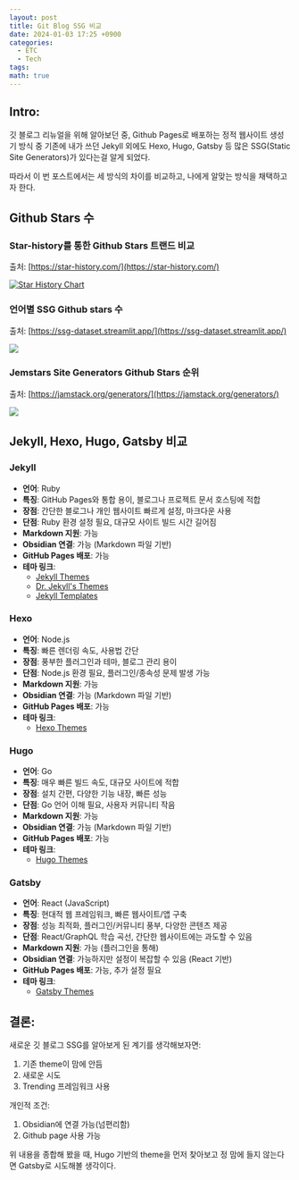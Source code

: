 ```yaml
---
layout: post
title: Git Blog SSG 비교
date: 2024-01-03 17:25 +0900
categories:
  - ETC
  - Tech
tags: 
math: true
---
```


## Intro: 
깃 블로그 리뉴얼을 위해 알아보던 중, Github Pages로 배포하는 정적 웹사이트 생성기 방식 중 기존에 내가 쓰던 Jekyll 외에도 Hexo, Hugo, Gatsby 등 많은 SSG(Static Site Generators)가 있다는걸 알게 되었다. 

따라서 이 번 포스트에서는 세 방식의 차이를 비교하고, 나에게 알맞는 방식을 채택하고자 한다.


## Github Stars 수

### Star-history를 통한 Github Stars 트랜드 비교

출처: [https://star-history.com/](https://star-history.com/)

<a href="https://star-history.com/#gatsbyjs/gatsby&gohugoio/hugo&hexojs/hexo&jekyll/&Date">
  <picture>
    <source media="(prefers-color-scheme: dark)" srcset="https://api.star-history.com/svg?repos=gatsbyjs/gatsby,gohugoio/hugo,hexojs/hexo,jekyll/&type=Date&theme=dark" />
    <source media="(prefers-color-scheme: light)" srcset="https://api.star-history.com/svg?repos=gatsbyjs/gatsby,gohugoio/hugo,hexojs/hexo,jekyll/&type=Date" />
    <img alt="Star History Chart" src="https://api.star-history.com/svg?repos=gatsbyjs/gatsby,gohugoio/hugo,hexojs/hexo,jekyll/&type=Date" />
  </picture>
</a>


### 언어별 SSG Github stars 수

출처: [https://ssg-dataset.streamlit.app/](https://ssg-dataset.streamlit.app/)

![](https://i.imgur.com/lzPCS5D.png)


### Jemstars Site Generators Github Stars 순위
출처: [https://jamstack.org/generators/](https://jamstack.org/generators/)

![](https://i.imgur.com/9NHYVlP.png)



## Jekyll, Hexo, Hugo, Gatsby 비교

### Jekyll

- **언어**: Ruby
- **특징**: GitHub Pages와 통합 용이, 블로그나 프로젝트 문서 호스팅에 적합
- **장점**: 간단한 블로그나 개인 웹사이트 빠르게 설정, 마크다운 사용
- **단점**: Ruby 환경 설정 필요, 대규모 사이트 빌드 시간 길어짐
- **Markdown 지원**: 가능
- **Obsidian 연결**: 가능 (Markdown 파일 기반)
- **GitHub Pages 배포**: 가능
- **테마 링크**:
  - [Jekyll Themes](https://jekyllthemes.io/)
  - [Dr. Jekyll's Themes](https://drjekyllthemes.github.io/)
  - [Jekyll Templates](https://www.jekylltemplates.com/)

### Hexo

- **언어**: Node.js
- **특징**: 빠른 렌더링 속도, 사용법 간단
- **장점**: 풍부한 플러그인과 테마, 블로그 관리 용이
- **단점**: Node.js 환경 필요, 플러그인/종속성 문제 발생 가능
- **Markdown 지원**: 가능
- **Obsidian 연결**: 가능 (Markdown 파일 기반)
- **GitHub Pages 배포**: 가능
- **테마 링크**:
  - [Hexo Themes](https://hexo.io/themes/)

### Hugo

- **언어**: Go
- **특징**: 매우 빠른 빌드 속도, 대규모 사이트에 적합
- **장점**: 설치 간편, 다양한 기능 내장, 빠른 성능
- **단점**: Go 언어 이해 필요, 사용자 커뮤니티 작음
- **Markdown 지원**: 가능
- **Obsidian 연결**: 가능 (Markdown 파일 기반)
- **GitHub Pages 배포**: 가능
- **테마 링크**:
  - [Hugo Themes](https://themes.gohugo.io/)

### Gatsby

- **언어**: React (JavaScript)
- **특징**: 현대적 웹 프레임워크, 빠른 웹사이트/앱 구축
- **장점**: 성능 최적화, 플러그인/커뮤니티 풍부, 다양한 콘텐츠 제공
- **단점**: React/GraphQL 학습 곡선, 간단한 웹사이트에는 과도할 수 있음
- **Markdown 지원**: 가능 (플러그인을 통해)
- **Obsidian 연결**: 가능하지만 설정이 복잡할 수 있음 (React 기반)
- **GitHub Pages 배포**: 가능, 추가 설정 필요
- **테마 링크**:
  - [Gatsby Themes](https://www.gatsbyjs.com/plugins/?=gatsby-theme)


## 결론:

새로운 깃 블로그 SSG를 알아보게 된 계기를 생각해보자면:
1. 기존 theme이 맘에 안듬
2. 새로운 시도
3. Trending 프레임워크 사용

개인적 조건:
1. Obsidian에 연결 가능(넘편리함)
2. Github page 사용 가능


위 내용을 종합해 봤을 때, Hugo 기반의 theme을 먼저 찾아보고 정 맘에 들지 않는다면 Gatsby로 시도해볼 생각이다. 